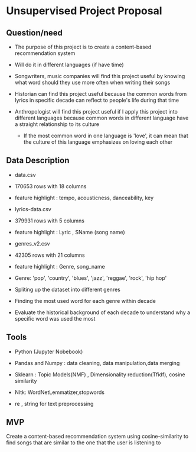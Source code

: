 # Unsupervised Project Proposal
## Question/need
- The purpose of this project is to create a content-based recommendation system
- Will do it in different languages (if have time)
- Songwriters, music companies will find this project useful by knowing what word should they use more often when writing their songs
- Historian can find this project useful because the common words from lyrics in specific decade can reflect to people's life during that time
- Anthropologist will find this project useful if I apply this project into different languages because common words in different language have a straight relationship to its culture 

    - If the most common word in one language is 'love', it can mean that the culture of this language emphasizes on loving each other 

## Data Description 
- data.csv 
- 170653 rows with 18 columns
- feature highlight : tempo, acousticness, danceability, key
- lyrics-data.csv
- 379931 rows with 5 columns
- feature highlight : Lyric , SName (song name)
- genres_v2.csv
- 42305 rows with 21 columns
- feature highlight : Genre, song_name

- Genre: 'pop', 'country', 'blues', 'jazz', 'reggae', 'rock', 'hip hop'
- Spliting up the dataset into different genres
- Finding the most used word for each genre within decade 
- Evaluate the historical background of each decade to understand why a specific word was used the most 

## Tools
- Python (Jupyter Nobebook)
- Pandas and Numpy : data cleaning, data manipulation,data merging
- Sklearn : Topic Models(NMF) , Dimensionality reduction(Tfidf), cosine similarity

- Nltk: WordNetLemmatizer,stopwords
- re , string for text preprocessing


## MVP
Create a content-based recommendation system using cosine-similarity to find songs that are similar to the one that the user is listening to 
